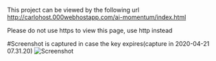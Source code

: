 This project can be viewed by the following url
http://carlohost.000webhostapp.com/ai-momentum/index.html

Please do not use https to view this page, use http instead


#Screenshot is captured in case the key expires(capture in  2020-04-21 07.31.20)
![Screenshot]('https://raw.githubusercontent.com/CarloCPP/Coding-Exercise/master/Scrernshot%202020-04-21%207.31.20.png')
